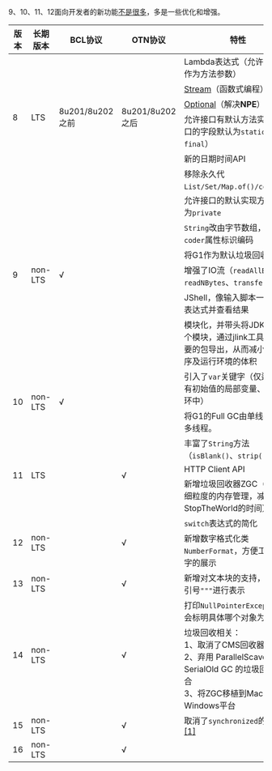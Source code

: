 9、10、11、12面向开发者的新功能[不是很多](https://blog.csdn.net/m0_38001814/article/details/88831037)，多是一些优化和增强。

<table cellspacing="0" cellpadding="0">
	<thead>
		<tr><th style="width:60px;">版本</th><th style="width:100px;">长期版本</th><th style="width:100px;">BCL协议</th><th style="width:100px;">OTN协议</th><th>特性</th></tr>
	</thead>
	<tbody>
		<tr style="height: 20px"><td rowspan="6">8</td><td rowspan="6">LTS</td><td rowspan="6">8u201/8u202之前</td><td rowspan="6">8u201/8u202之后</td><td>Lambda表达式（允许把函数作为方法参数）</td></tr>
		<tr style="height: 20px"><td><a href="https://www.runoob.com/java/java8-streams.html">Stream</a>（函数式编程）</td></tr>
		<tr style="height: 20px"><td><a href="https://www.runoob.com/java/java8-optional-class.html">Optional</a>（解决<span style="font-weight:bold">NPE</span>）</td></tr>
		<tr style="height: 20px"><td>允许接口有默认方法实现（接口的字段默认为<code>static final</code>）</td></tr>
		<tr style="height: 20px"><td>新的日期时间API</td></tr>
		<tr style="height: 20px"><td>移除永久代</td></tr>
        <tr style="height: 20px"><td rowspan="7">9</td><td rowspan="7">non-LTS</td><td rowspan="7">√</td><td rowspan="7"></td><td><code>List/Set/Map.of()/copyOf()</code></td></tr>
        <tr style="height: 20px"><td>允许接口的默认实现方法定义为<code>private</code></td></tr>
        <tr style="height: 20px"><td><code>String</code>改由字节数组，并增加<code>coder</code>属性标识编码</td></tr>
		<tr style="height: 20px"><td>将G1作为默认垃圾回收器</td></tr>
        <tr style="height: 20px"><td>增强了IO流（<code>readAllBytes</code>、<code>readNBytes</code>、<code>transferTo</code>）</td></tr>
		<tr style="height: 20px"><td>JShell，像输入脚本一样运行表达式并查看结果</td></tr>
		<tr style="height: 20px"><td>模块化，并带头将JDK分为94个模块，通过jlink工具只将必要的包导出，从而减小Java程序及运行环境的体积</td></tr>
        <tr style="height: 20px"><td rowspan="2">10</td><td rowspan="2">non-LTS</td><td rowspan="2">√</td><td rowspan="2"></td><td>引入了<code>var</code>关键字（仅适用于有初始值的局部变量、<code>for</code>循环中）</td></tr>
		<tr style="height: 20px"><td>将G1的Full GC由单线程改为多线程。</td></tr>
        <tr style="height: 20px"><td rowspan="3">11</td><td rowspan="3">LTS</td><td rowspan="3"></td><td rowspan="3">√</td><td>丰富了<code>String</code>方法（<code>isBlank()</code>、<code>strip()</code>）</td></tr>
		<tr style="height: 20px"><td>HTTP Client API</td></tr>
		<tr style="height: 20px"><td>新增垃圾回收器ZGC（采用更细粒度的内存管理，减少StopTheWorld的时间）</td></tr>
        <tr style="height: 20px"><td rowspan="2">12</td><td rowspan="2">non-LTS</td><td rowspan="2"></td><td rowspan="2">√</td><td><code>switch</code>表达式的简化</td></tr>
        <tr style="height: 20px"><td>新增数字格式化类<code>NumberFormat</code>，方便工资等数字的展示</td></tr>
        <tr style="height: 20px"><td>13</td><td>non-LTS</td><td></td><td>√</td><td>新增对文本块的支持，使用三引号<code>"""</code>进行表示</td></tr>
        <tr style="height: 20px"><td rowspan="2">14</td><td rowspan="2">non-LTS</td><td rowspan="2"></td><td rowspan="2">√</td><td>打印<code>NullPointerException</code>时会标明具体哪个对象为<code>Null</code></td></tr>
		<tr style="height: 20px"><td>垃圾回收相关：<br>1、取消了CMS回收器<br>2、弃用 ParallelScavenge + SerialOld GC 的垃圾回收器组合<br>3、将ZGC移植到MacOS、Windows平台</td></tr>
        <tr style="height: 20px"><td>15</td><td>non-LTS</td><td></td><td>√</td><td>取消了<code>synchronized</code>的偏向锁<a href="https://segmentfault.com/a/1190000038403889">[1]</a></td></tr>
		<tr style="height: 20px"><td>16</td><td>non-LTS</td><td></td><td>√</td><td></td></tr>
	</tbody>
</table>

